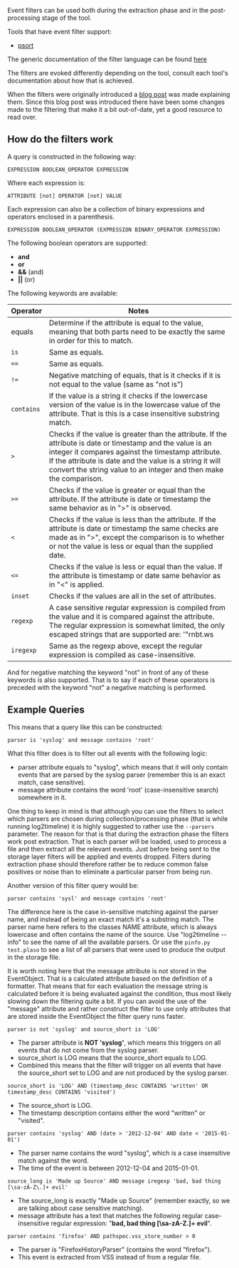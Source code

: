 Event filters can be used both during the extraction phase and in the post-processing stage of the tool.

Tools that have event filter support:
 + [psort](Using-psort#filtering)

The generic documentation of the filter language can be found [here](Objectfilter)

The filters are evoked differently depending on the tool, consult each tool's documentation about how that is achieved.

When the filters were originally introduced a [blog post](http://blog.kiddaland.net/2012/12/log2timeline-filtering-101.html) was made explaining them. Since this blog post was introduced there have been some changes made to the filtering that make it a bit out-of-date, yet a good resource to read over.

## How do the filters work

A query is constructed in the following way:

```
EXPRESSION BOOLEAN_OPERATOR EXPRESSION
```

Where each expression is:

```
ATTRIBUTE [not] OPERATOR [not] VALUE
```

Each expression can also be a collection of binary expressions and operators enclosed in a parenthesis.

```
EXPRESSION BOOLEAN_OPERATOR (EXPRESSION BINARY_OPERATOR EXPRESSION)
```

The following boolean operators are supported:

+ **and**
+ **or**
+ **&&** (and)
+ **||** (or)

The following keywords are available:

Operator | Notes
---- | ----
equals | Determine if the attribute is equal to the value, meaning that both parts need to be exactly the same in order for this to match.
`is` | Same as equals.
`==` | Same as equals.
`!=` | Negative matching of equals, that is it checks if it is not equal to the value (same as "not is") 
`contains` | If the value is a string it checks if the lowercase version of the value is in the lowercase value of the attribute. That is this is a case insensitive substring match.
`>` | Checks if the value is greater than the attribute. If the attribute is date or timestamp and the value is an integer it compares against the timestamp attribute. If the attribute is date and the value is a string it will convert the string value to an integer and then make the comparison.
`>=` | Checks if the value is greater or equal than the attribute. If the attribute is date or timestamp the same behavior as in ">" is observed.
`<` | Checks if the value is less than the attribute. If the attribute is date or timestamp the same checks are made as in ">", except the comparison is to whether or not the value is less or equal than the supplied date.
`<=` | Checks if the value is less or equal than the value. If the attribute is timestamp or date same behavior as in "<" is applied.
`inset` | Checks if the values are all in the set of attributes.
`regexp` | A case sensitive regular expression is compiled from the value and it is compared against the attribute. The regular expression is somewhat limited, the only escaped strings that are supported are: '"rnbt.ws 
`iregexp` | Same as the regexp above, except the regular expression is compiled as case-insensitive. 

And for negative matching the keyword "not" in front of any of these keywords is also supported. That is to say if each of these operators is preceded with the keyword "not" a negative matching is performed.

## Example Queries

This means that a query like this can be constructed:

```
parser is 'syslog' and message contains 'root'
```

What this filter does is to filter out all events with the following logic:
+ parser attribute equals to "syslog", which means that it will only contain events that are parsed by the syslog parser (remember this is an exact match, case sensitive).
+ message attribute contains the word 'root' (case-insensitive search) somewhere in it.

One thing to keep in mind is that although you can use the filters to select which parsers are chosen during collection/processing phase (that is while running log2timeline) it is highly suggested to rather use the ``--parsers`` parameter. The reason for that is that during the extraction phase the filters work post extraction. That is each parser will be loaded, used to process a file and then extract all the relevant events. Just before being sent to the storage layer filters will be applied and events dropped. Filters during extraction phase should therefore rather be to reduce common false positives or noise than to eliminate a particular parser from being run.

Another version of this filter query would be:

```
parser contains 'sysl' and message contains 'root'
```

The difference here is the case in-sensitive matching against the parser name, and instead of being an exact match it's a substring match. The parser name here refers to the classes NAME attribute, which is always lowercase and often contains the name of the source. Use "log2timeline --info" to see the name of all the available parsers. Or use the ```pinfo.py test.plaso``` to see a list of all parsers that were used to produce the output in the storage file.

It is worth noting here that the message attribute is not stored in the EventObject. That is a calculated attribute based on the definition of a formatter. That means that for each evaluation the message string is calculated before it is being evaluated against the condition, thus most likely slowing down the filtering quite a bit. If you can avoid the use of the "message" attribute and rather construct the filter to use only attributes that are stored inside the EventObject the filter query runs faster.

```
parser is not 'syslog' and source_short is 'LOG'
```

+ The parser attribute is **NOT 'syslog'**, which means this triggers on all events that do not come from the syslog parser.
+ source_short is LOG means that the source_short equals to LOG.
+ Combined this means that the filter will trigger on all events that have the source_short set to LOG and are not produced by the syslog parser.

```
source_short is 'LOG' AND (timestamp_desc CONTAINS 'written' OR timestamp_desc CONTAINS 'visited')
```

+ The source_short is LOG.
+ The timestamp description contains either the word "written" or "visited".

```
parser contains 'syslog' AND (date > '2012-12-04' AND date < '2015-01-01')
```

+ The parser name contains the word "syslog", which is a case insensitive match against the word.
+ The time of the event is between 2012-12-04 and 2015-01-01.

```
source_long is 'Made up Source' AND message iregexp 'bad, bad thing [\sa-zA-Z\.]+ evil'
```

+ The source_long is exactly "Made up Source" (remember exactly, so we are talking about case sensitive matching).
+ message attribute has a text that matches the following regular case-insensitive regular expression: "**bad, bad thing [\sa-zA-Z\.]+ evil**".

```
parser contains 'firefox' AND pathspec.vss_store_number > 0
```

+ The parser is "FirefoxHistoryParser" (contains the word "firefox").
+ This event is extracted from VSS instead of from a regular file.